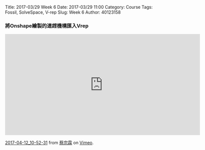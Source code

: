 Title: 2017-03/29 Week 6
Date: 2017-03/29 11:00
Category: Course
Tags: Fossil, SolveSpace, V-rep
Slug: Week 6
Author: 40123158

<h3>將Onshape繪製的連趕機構匯入Vrep</h3>

<iframe src="https://player.vimeo.com/video/212852513" width="640" height="331" frameborder="0" webkitallowfullscreen mozallowfullscreen allowfullscreen></iframe>
<p><a href="https://vimeo.com/212852513">2017-04-12_10-52-31</a> from <a href="https://vimeo.com/user26960874">蔡宗霖</a> on <a href="https://vimeo.com">Vimeo</a>.</p>